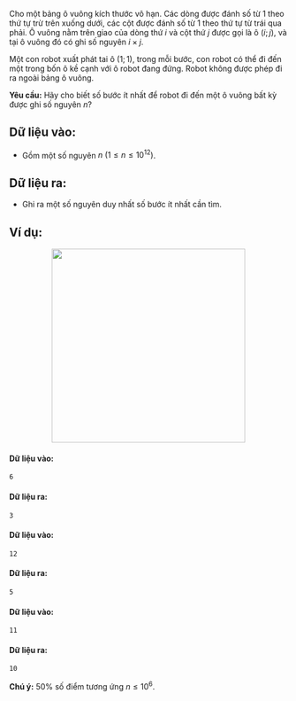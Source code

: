 Cho một bảng ô vuông kích thước vô hạn. Các dòng được đánh số từ $1$ theo thứ tự trừ trên xuống dưới, các cột được đánh số từ $1$ theo thứ tự từ trái qua phải. Ô vuông nằm trên giao của dòng thứ $i$ và cột thứ $j$ được gọi là ô $(i;j)$, và tại ô vuông đó có ghi số nguyên $i×j$.

Một con robot xuất phát tai ô $(1;1)$, trong mỗi bước, con robot có thể đi đến một trong bốn ô kề cạnh với ô robot đang đứng. Robot không được phép đi ra ngoài bảng ô vuông.

**Yêu cầu:** Hãy cho biết số bước ít nhất để robot đi đến một ô vuông bất kỳ được ghi số nguyên $n$?

## Dữ liệu vào:
- Gồm một số nguyên $n\ (1≤n≤10^{12})$.

## Dữ liệu ra:
- Ghi ra một số nguyên duy nhất số bước ít nhất cần tìm.

## Ví dụ:
<center><img src="/images/problems/229/ROBOT.png" width="350px" /></center>

#### Dữ liệu vào:	 
```
6
```

#### Dữ liệu ra:
```
3
```

#### Dữ liệu vào:
```
12
```

#### Dữ liệu ra:
```
5
```

#### Dữ liệu vào:
```
11
```

#### Dữ liệu ra:
```
10
```

**Chú ý:** $50\%$ số điểm tương ứng $n≤10^6$.